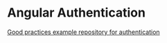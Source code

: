 # Angular Authentication

[Good practices example repository for authentication](https://github.com/nikosanif/angular-authentication)
